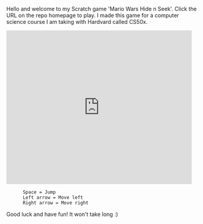 Hello and welcome to my Scratch game 'Mario Wars Hide n Seek'. Click the URL on the repo homepage to play.
I made this game for a computer science course I am taking with Hardvard called CS50x.

<iframe src="https://scratch.mit.edu/projects/392086996/embed" allowtransparency="true" width="485" height="402" frameborder="0" scrolling="no" allowfullscreen></iframe>

          Space = Jump
          Left arrow = Move left
          Right arrow = Move right
          
Good luck and have fun! It won't take long :)


